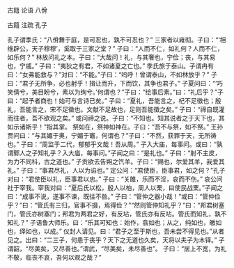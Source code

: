  
 古籍 论语 八佾 
 
 
 
 
 
 古籍 注疏 
 孔子 
 

孔子谓季氏：“八佾舞于庭，是可忍也，孰不可忍也？”
三家者以雍彻。子曰：“‘相维辟公，天子穆穆’，奚取于三家之堂？”
子曰：“人而不仁，如礼何？人而不仁，如乐何？”
林放问礼之本。子曰：“大哉问！礼，与其奢也，宁俭；丧，与其易也，宁戚。”
子曰：“夷狄之有君，不如诸夏之亡也。”
季氏旅于泰山。子谓冉有曰：“女弗能救与？”对曰：“不能。”子曰：“呜呼！曾谓泰山，不如林放乎？”
子曰：“君子无所争，必也射乎！揖让而升，下而饮，其争也君子。”
子夏问曰：“‘巧笑倩兮，美目盼兮，素以为绚兮。’何谓也？”子曰：“绘事后素。”曰：“礼后乎？”子曰：“起予者商也！始可与言诗已矣。”
子曰：“夏礼，吾能言之，杞不足徵也；殷礼，吾能言之，宋不足徵也。文献不足故也，足则吾能徵之矣。”
子曰：“禘自既灌而往者，吾不欲观之矣。”
或问禘之说。子曰：“不知也。知其说者之于天下也，其如示诸斯乎！”指其掌。
祭如在，祭神如神在。子曰：“吾不与祭，如不祭。”
王孙贾问曰：“与其媚于奥，宁媚于竈，何谓也？”子曰：“不然，获罪于天，无所祷也。”
子曰：“周监于二代，郁郁乎文哉！吾从周。”
子入大庙，每事问。或曰：“孰谓鄹人之子知礼乎？入大庙，每事问。”子闻之曰：“是礼也。”
子曰：“射不主皮，为力不同科，古之道也。”
子贡欲去告朔之饩羊。子曰：“赐也，尔爱其羊，我爱其礼。”
子曰：“事君尽礼，人以为谄也。”
定公问：“君使臣，臣事君，如之何？”孔子对曰：“君使臣以礼，臣事君以忠。”
子曰：“关雎，乐而不淫，哀而不伤。”
哀公问社于宰我。宰我对曰：“夏后氏以松，殷人以柏，周人以栗，曰使民战栗。”子闻之曰：“成事不说，遂事不谏，既往不咎。”
子曰：“管仲之器小哉！”或曰：“管仲俭乎？”曰：“管氏有三归，官事不摄，焉得俭？”“然则管仲知礼乎？”曰：“邦君树塞门，管氏亦树塞门；邦君为两君之好，有反坫，管氏亦有反坫。管氏而知礼，孰不知礼？”
子语鲁大师乐。曰：“乐其可知也：始作，翕如也；从之，纯如也，皦如也，绎如也，以成。”
仪封人请见。曰：“君子之至于斯也，吾未尝不得见也。”从者见之。出曰：“二三子，何患于丧乎？天下之无道也久矣，天将以夫子为木铎。”
子谓韶，“尽美矣，又尽善也。”谓武，“尽美矣，未尽善也”。
子曰：“居上不宽，为礼不敬，临丧不哀，吾何以观之哉？”
